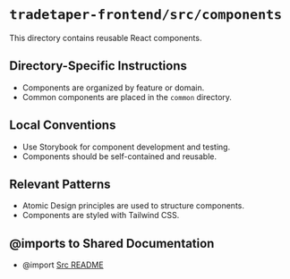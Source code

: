 # `tradetaper-frontend/src/components`

This directory contains reusable React components.

## Directory-Specific Instructions

- Components are organized by feature or domain.
- Common components are placed in the `common` directory.

## Local Conventions

- Use Storybook for component development and testing.
- Components should be self-contained and reusable.

## Relevant Patterns

- Atomic Design principles are used to structure components.
- Components are styled with Tailwind CSS.

## @imports to Shared Documentation

- @import [Src README](../README.md) 